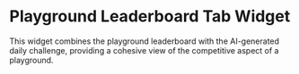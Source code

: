 
# Playground Leaderboard Tab Widget

This widget combines the playground leaderboard with the AI-generated daily challenge, providing a cohesive view of the competitive aspect of a playground.
